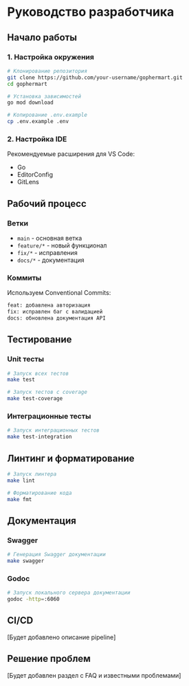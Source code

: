# Руководство разработчика

## Начало работы

### 1. Настройка окружения

```bash
# Клонирование репозитория
git clone https://github.com/your-username/gophermart.git
cd gophermart

# Установка зависимостей
go mod download

# Копирование .env.example
cp .env.example .env
```

### 2. Настройка IDE

Рекомендуемые расширения для VS Code:

- Go
- EditorConfig
- GitLens

## Рабочий процесс

### Ветки

- `main` - основная ветка
- `feature/*` - новый функционал
- `fix/*` - исправления
- `docs/*` - документация

### Коммиты

Используем Conventional Commits:

```bash
feat: добавлена авторизация
fix: исправлен баг с валидацией
docs: обновлена документация API
```

## Тестирование

### Unit тесты

```bash
# Запуск всех тестов
make test

# Запуск тестов с coverage
make test-coverage
```

### Интеграционные тесты

```bash
# Запуск интеграционных тестов
make test-integration
```

## Линтинг и форматирование

```bash
# Запуск линтера
make lint

# Форматирование кода
make fmt
```

## Документация

### Swagger

```bash
# Генерация Swagger документации
make swagger
```

### Godoc

```bash
# Запуск локального сервера документации
godoc -http=:6060
```

## CI/CD

[Будет добавлено описание pipeline]

## Решение проблем

[Будет добавлен раздел с FAQ и известными проблемами]

